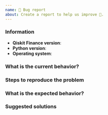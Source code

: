 ```yaml
---
name: 🐛 Bug report
about: Create a report to help us improve 🤔.
---
```


<!-- ⚠️ If you do not respect this template, your issue will be closed -->
<!-- ⚠️ Make sure to browse the opened and closed issues -->

### Information

- **Qiskit Finance version**:
- **Python version**:
- **Operating system**:

### What is the current behavior?



### Steps to reproduce the problem



### What is the expected behavior?



### Suggested solutions


